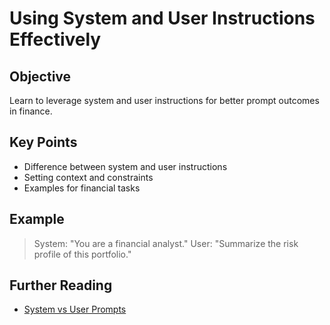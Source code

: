 # Using System and User Instructions Effectively

## Objective
Learn to leverage system and user instructions for better prompt outcomes in finance.

## Key Points
- Difference between system and user instructions
- Setting context and constraints
- Examples for financial tasks

## Example
> System: "You are a financial analyst."
> User: "Summarize the risk profile of this portfolio."

## Further Reading
- [System vs User Prompts](https://platform.openai.com/docs/guides/gpt)
